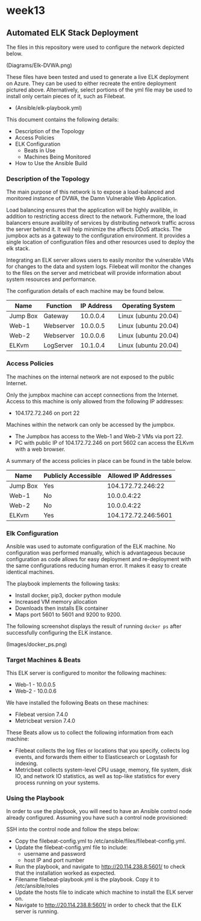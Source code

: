 # week13
## Automated ELK Stack Deployment

The files in this repository were used to configure the network depicted below.

(Diagrams/Elk-DVWA.png)

These files have been tested and used to generate a live ELK deployment on Azure. They can be used to either recreate the entire deployment pictured above. Alternatively, select portions of the yml file may be used to install only certain pieces of it, such as Filebeat.

  - (Ansible/elk-playbook.yml)

This document contains the following details:
- Description of the Topology
- Access Policies
- ELK Configuration
  - Beats in Use
  - Machines Being Monitored
- How to Use the Ansible Build


### Description of the Topology

The main purpose of this network is to expose a load-balanced and monitored instance of DVWA, the Damn Vulnerable Web Application.

Load balancing ensures that the application will be highly availible, in addition to restricting access direct to the network. Futhermore, the load balancers ensure avaliblity of services by distributing network traffic across the server behind it. It will help minimize the affects DDoS attacks. The jumpbox acts as a gateway to the configuration environment. It provides a single location of configuration files and other resources used to deploy the elk stack.

Integrating an ELK server allows users to easily monitor the vulnerable VMs for changes to the data and system logs. Filebeat will monitor the changes to the files on the server and metricbeat will provide information about system resources and performance. 

The configuration details of each machine may be found below.

| Name     | Function  | IP Address | Operating System     |
|----------|-----------|------------|----------------------|
| Jump Box | Gateway   | 10.0.0.4   | Linux (ubuntu 20.04) |
| Web-1    | Webserver | 10.0.0.5   | Linux (ubuntu 20.04) |
| Web-2    | Webserver | 10.0.0.6   | Linux (ubuntu 20.04) |
| ELKvm    | LogServer | 10.1.0.4   | Linux (ubuntu 20.04) |

### Access Policies

The machines on the internal network are not exposed to the public Internet. 

Only the jumpbox machine can accept connections from the Internet. Access to this machine is only allowed from the following IP addresses:
- 104.172.72.246 on port 22

Machines within the network can only be accessed by the jumpbox.
- The Jumpbox has access to the Web-1 and Web-2 VMs via port 22.
- PC with public IP of 104.172.72.246 on port 5602 can access the ELKvm with a web browser. 

A summary of the access policies in place can be found in the table below.

| Name     | Publicly Accessible | Allowed IP Addresses |
|----------|---------------------|----------------------|
| Jump Box | Yes                 | 104.172.72.246:22    |
| Web-1    | No                  | 10.0.0.4:22          |
| Web-2    | No                  | 10.0.0.4:22          |
| ELKvm    | Yes                 | 104.172.72.246:5601  |

### Elk Configuration

Ansible was used to automate configuration of the ELK machine. No configuration was performed manually, which is advantageous because configuration as code allows for easy deployment and re-deployment with the same configurations reducing human error. It makes it easy to create identical machines.

The playbook implements the following tasks:
- Install docker, pip3, docker python module
- Increased VM memory allocation
- Downloads then installs Elk container
- Maps port 5601 to 5601 and 9200 to 9200.

The following screenshot displays the result of running `docker ps` after successfully configuring the ELK instance.

(Images/docker_ps.png)

### Target Machines & Beats
This ELK server is configured to monitor the following machines:
- Web-1 - 10.0.0.5
- Web-2 - 10.0.0.6

We have installed the following Beats on these machines:
- Filebeat version 7.4.0
- Metricbeat version 7.4.0

These Beats allow us to collect the following information from each machine:
- Filebeat collects the log files or locations that you specify, collects log events, and forwards them either to Elasticsearch or Logstash for indexing.
- Metricbeat collects system-level CPU usage, memory, file system, disk IO, and network IO statistics, as well as top-like statistics for every process running on your systems.

### Using the Playbook
In order to use the playbook, you will need to have an Ansible control node already configured. Assuming you have such a control node provisioned: 

SSH into the control node and follow the steps below:
- Copy the filebeat-config.yml to /etc/ansible/files/filebeat-config.yml.
- Update the filebeat-config.yml file to include:
  - username and password
  - host IP and port number
- Run the playbook, and navigate to http://20.114.238.8:5601/ to check that the installation worked as expected.
- Filename filebeat-playbook.yml is the playbook. Copy it to /etc/ansible/roles
- Update the hosts file to indicate which machine to install the ELK server on.
- Navigate to http://20.114.238.8:5601/ in order to check that the ELK server is running.
